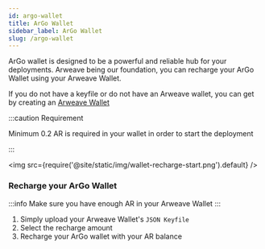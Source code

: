 ```yaml
---
id: argo-wallet
title: ArGo Wallet
sidebar_label: ArGo Wallet
slug: /argo-wallet
---
```


ArGo wallet is designed to be a powerful and reliable hub for your deployments. Arweave being our foundation, you can recharge your ArGo Wallet
using your Arweave Wallet.

If you do not have a keyfile or do not have an Arweave wallet, you can get by creating an [Arweave Wallet](https://faucet.arweave.net/)

:::caution Requirement

Minimum 0.2 AR is required in your wallet in order to start the deployment

:::

<img src={require('@site/static/img/wallet-recharge-start.png').default} />

### Recharge your ArGo Wallet

:::info
Make sure you have enough AR in your Arweave Wallet
:::

1. Simply upload your Arweave Wallet's `JSON Keyfile`
2. Select the recharge amount
3. Recharge your ArGo wallet with your AR balance
